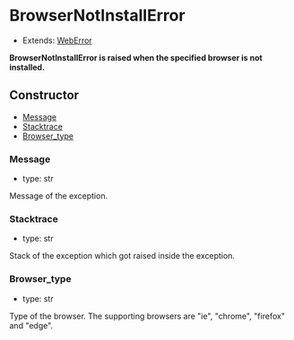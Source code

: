 # BrowserNotInstallError

- Extends: [WebError](./doc/api/python/exceptions/weberror.md)

**BrowserNotInstallError is raised when the specified browser is not installed.**

## Constructor<!-- {docsify-ignore} -->
- [Message](#message)
- [Stacktrace](#stacktrace)
- [Browser_type](#browser_type)


### Message
- type: str

Message of the exception.


### Stacktrace
- type: str

Stack of the exception which got raised inside the exception.

### Browser_type
- type: str

Type of the browser. The supporting browsers are "ie", "chrome", "firefox" and "edge".